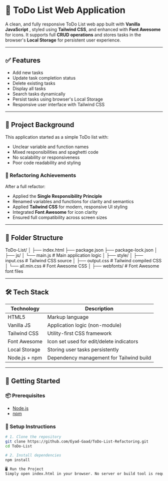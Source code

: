 # 📝 ToDo List Web Application

A clean, and fully responsive ToDo List web app built with **Vanilla JavaScript** , styled using **Tailwind CSS**, and enhanced with **Font Awesome** for icons. It supports full **CRUD operations** and stores tasks in the browser's **Local Storage** for persistent user experience.

---

## ✅ Features

- Add new tasks
- Update task completion status
- Delete existing tasks
- Display all tasks
- Search tasks dynamically
- Persist tasks using browser's Local Storage
- Responsive user interface with Tailwind CSS

---

## 🧠 Project Background

This application started as a simple ToDo list with:
- Unclear variable and function names  
- Mixed responsibilities and spaghetti code  
- No scalability or responsiveness  
- Poor code readability and styling

### 🔁 Refactoring Achievements

After a full refactor:
- Applied the **Single Responsibility Principle**
- Renamed variables and functions for clarity and semantics
- Applied **Tailwind CSS** for modern, responsive UI styling
- Integrated **Font Awesome** for icon clarity
- Ensured full compatibility across screen sizes

---

## 📂 Folder Structure
ToDo-List/
│
├── index.html
├── package.json
├── package-lock.json
│
├── js/
│ └── main.js # Main application logic
│
├── style/
│ ├── input.css # Tailwind CSS source
│ ├── output.css # Tailwind compiled CSS
│ └── all.min.css # Font Awesome CSS
│
├── webfonts/ # Font Awesome font files

---

## 🛠️ Tech Stack

| Technology      | Description                                   |
|----------------|-----------------------------------------------|
| HTML5           | Markup language                              |
| Vanilla JS      | Application logic (non-module)              |
| Tailwind CSS    | Utility-first CSS framework                 |
| Font Awesome    | Icon set used for edit/delete indicators     |
| Local Storage   | Storing user tasks persistently              |
| Node.js + npm   | Dependency management for Tailwind build     |

---

## 🚀 Getting Started

### 📦 Prerequisites
- [Node.js](https://nodejs.org/)
- [npm](https://www.npmjs.com/)

### 🔧 Setup Instructions

```bash
# 1. Clone the repository
git clone https://github.com/Eyad-Gaad/ToDo-List-Refactoring.git
cd ToDo-List

# 2. Install dependencies
npm install

🖥️ Run the Project
Simply open index.html in your browser. No server or build tool is required unless you edit Tailwind source files (input.css).
